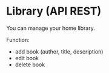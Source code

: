 # Library (API REST)

You can manage your home library.

Function:

- add book (author, title, description)
- edit book
- delete book